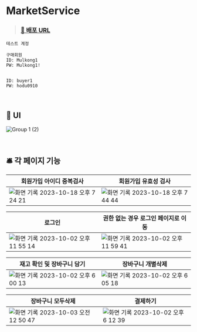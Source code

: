 # MarketService


> ### [🚀 배포 URL](https://d1aj463p8fjhgr.cloudfront.net/)



```
테스트 계정

구매회원
ID: Mulkong1
PW: Mulkong1!


ID: buyer1 
PW: hodu0910
```
<br/>

## 🎨 UI

![Group 1 (2)](https://github.com/hmkimm/OpenMarket/assets/124167002/fec84317-07be-4c43-ac49-5b8d6369f125)

<br/>

## 🛎️ 각 페이지 기능

|회원가입 아이디 중복검사|회원가입 유효성 검사|
|---|---|
|![화면 기록 2023-10-18 오후 7 24 21](https://github.com/hmkimm/OpenMarket/assets/124167002/8397db65-7d6b-40b9-ae5f-b6dd7ae11eef)|![화면 기록 2023-10-18 오후 7 44 44](https://github.com/hmkimm/OpenMarket/assets/124167002/d6703b3d-1bbc-4a58-987f-e1ac9b1a08a8)|


|로그인|권한 없는 경우 로그인 페이지로 이동|
|---|---|
|![화면 기록 2023-10-02 오후 11 55 14](https://github.com/hmkimm/OpenMarket/assets/124167002/2794c244-3638-4e91-aa5a-557cfaf37253)|![화면 기록 2023-10-02 오후 11 59 41](https://github.com/hmkimm/OpenMarket/assets/124167002/9e405ad6-1420-44e7-b8e1-03547360e345)|

|재고 확인 및 장바구니 담기|장바구니 개별삭제|
|---|---|
|![화면 기록 2023-10-02 오후 6 00 13](https://github.com/hmkimm/OpenMarket/assets/124167002/a81b0e65-37fc-4c7c-9c2a-162cd69c1727)|![화면 기록 2023-10-02 오후 6 05 18](https://github.com/hmkimm/OpenMarket/assets/124167002/0afa50bf-0396-41ab-bea2-ebf6d4827180)|

|장바구니 모두삭제|결제하기|
|---|---|
|![화면 기록 2023-10-03 오전 12 50 47](https://github.com/hmkimm/OpenMarket/assets/124167002/1c5cf62f-866f-41af-a2b4-730e1f813274)|![화면 기록 2023-10-02 오후 6 12 39](https://github.com/hmkimm/OpenMarket/assets/124167002/684f1411-f833-4f5f-a31c-88ecdf6e4158)|






